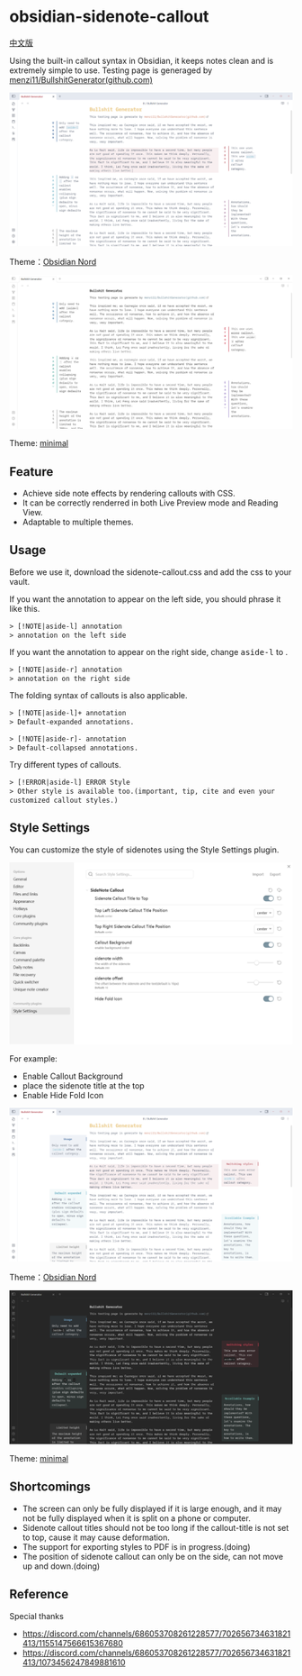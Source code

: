 # obsidian-sidenote-callout

[中文版](README-zh.md)

Using the built-in callout syntax in Obsidian, it keeps notes clean and is extremely simple to use. Testing page is generaged by [menzi11/BullshitGenerator(github.com)](https://github.com/menzi11/BullshitGenerator)

![Obsidian Nord - light](./images/sidenote-in-obsidian-nord-1.png)

Theme：[Obsidian Nord](https://github.com/insanum/obsidian_nord)

![minimal - dark](./images/sidenote-in-minimal-1.png)

Theme: [minimal](https://github.com/kepano/obsidian-minimal)

## Feature

- Achieve side note effects by rendering callouts with CSS.
- It can be correctly renderred in both Live Preview mode and Reading View.
- Adaptable to multiple themes.

## Usage

Before we use it, download the sidenote-callout.css and add the css to your vault.

If you want the annotation to appear on the left side, you should phrase it like this.

```
> [!NOTE|aside-l] annotation
> annotation on the left side
```

If you want the annotation to appear on the right side, change <kbd>aside-l</kbd> to <aside-r>.

```
> [!NOTE|aside-r] annotation
> annotation on the right side
```

The folding syntax of callouts is also applicable.

```
> [!NOTE|aside-l]+ annotation
> Default-expanded annotations.
```

```
> [!NOTE|aside-r]- annotation
> Default-collapsed annotations.
```

Try different types of callouts.

```
> [!ERROR|aside-l] ERROR Style
> Other style is available too.(important, tip, cite and even your customized callout styles.)
```

## Style Settings

You can customize the style of sidenotes using the Style Settings plugin.

![sidenote-style-setting](./images/setting.png)

For example: 
- Enable Callout Background
- place the sidenote title at the top
- Enable Hide Fold Icon

![Obsidian Nord - light](./images/sidenote-in-obsidian-nord-2.png)

Theme：[Obsidian Nord](https://github.com/insanum/obsidian_nord)

![minimal - dark](./images/sidenote-in-minimal-2.png)

Theme: [minimal](https://github.com/kepano/obsidian-minimal)

## Shortcomings

- The screen can only be fully displayed if it is large enough, and it may not be fully displayed when it is split on a phone or computer.
- Sidenote callout titles should not be too long if the callout-title is not set to top, cause it may cause deformation.
- The support for exporting styles to PDF is in progress.(doing)
- The position of sidenote callout can only be on the side, can not move up and down.(doing)


## Reference

Special thanks

- https://discord.com/channels/686053708261228577/702656734631821413/1155147566615367680
- https://discord.com/channels/686053708261228577/702656734631821413/1073456247849881610